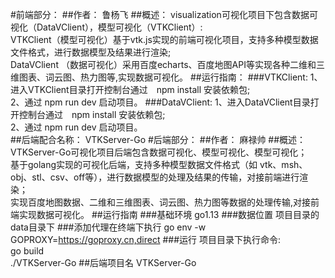 #前端部分：
##作者：
    鲁杨飞
##概述：
    visualization可视化项目下包含数据可视化（DataVClient），模型可视化（VTKClient）:<br>
    VTKClient（模型可视化）基于vtk.js实现的前端可视化项目，支持多种模型数据文件格式，进行数据模型及结果进行渲染;<br>
    DataVClient （数据可视化）采用百度echarts、百度地图API等实现各种二维和三维图表、词云图、热力图等,实现数据可视化。
    ##运行指南：
###VTKClient: 
    1、进入VTKClient目录打开控制台通过　npm install 安装依赖包;<br>
    2、通过 npm run dev  启动项目。
###DataVClient:
    1、进入DataVClient目录打开控制台通过　npm install 安装依赖包;<br>
    2、通过 npm run dev  启动项目。<br>
##后端配合名称：
    VTKServer-Go
#后端部分：
##作者：
    麻禄帅
##概述：
    VTKServer-Go可视化项目后端包含数据可视化、模型可视化、模型可视化；<br>
    基于golang实现的可视化后端，支持多种模型数据文件格式（如 vtk、msh、obj、stl、csv、off等），进行数据模型的处理及结果的传输，对接前端进行渲染；<br>
    实现百度地图数据、二维和三维图表、词云图、热力图等数据的处理传输,对接前端实现数据可视化。
##运行指南
###基础环境
    go1.13
###数据位置
    项目目录的data目录下
###添加代理在终端下执行
    go env -w GOPROXY=https://goproxy.cn,direct
###运行
    项目目录下执行命令:<br>
    go build<br>
    ./VTKServer-Go
##后端项目名
    VTKServer-Go
